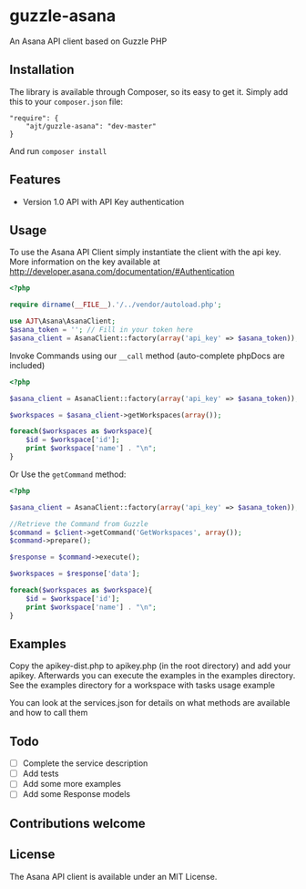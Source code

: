 guzzle-asana
============

An Asana API client based on Guzzle PHP

## Installation

The library is available through Composer, so its easy to get it. 
Simply add this to your `composer.json` file:

    "require": {
        "ajt/guzzle-asana": "dev-master"
    }
    
And run `composer install`

## Features

* Version 1.0 API with API Key authentication

## Usage
    
To use the Asana API Client simply instantiate the client with the api key.
More information on the key available at http://developer.asana.com/documentation/#Authentication

```php
<?php

require dirname(__FILE__).'/../vendor/autoload.php';

use AJT\Asana\AsanaClient;
$asana_token = ''; // Fill in your token here
$asana_client = AsanaClient::factory(array('api_key' => $asana_token));
```

Invoke Commands using our `__call` method (auto-complete phpDocs are included)

```php
<?php 

$asana_client = AsanaClient::factory(array('api_key' => $asana_token));

$workspaces = $asana_client->getWorkspaces(array());

foreach($workspaces as $workspace){
	$id = $workspace['id'];
	print $workspace['name'] . "\n";
}
``` 

Or Use the `getCommand` method:

```php
<?php 

$asana_client = AsanaClient::factory(array('api_key' => $asana_token));

//Retrieve the Command from Guzzle
$command = $client->getCommand('GetWorkspaces', array());
$command->prepare();

$response = $command->execute();

$workspaces = $response['data'];

foreach($workspaces as $workspace){
	$id = $workspace['id'];
	print $workspace['name'] . "\n";
}
```

## Examples
Copy the apikey-dist.php to apikey.php (in the root directory) and add your apikey. 
Afterwards you can execute the examples in the examples directory. 
See the examples directory for a workspace with tasks usage example

You can look at the services.json for details on what methods are available and how to call them

## Todo


- [ ] Complete the service description
- [ ] Add tests
- [ ] Add some more examples
- [ ] Add some Response models

## Contributions welcome

## License

The Asana API client is available under an MIT License.
